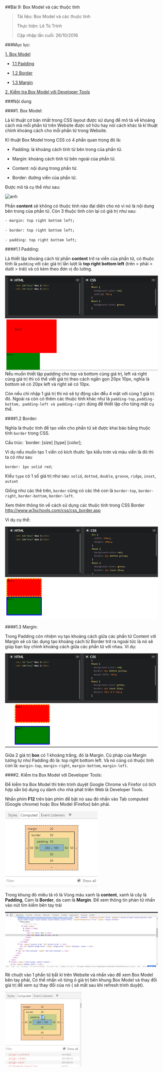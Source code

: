 ##Bài 9: Box Model và các thuộc tính

> Tài liệu: Box Model và các thuộc tính
> 
> Thực hiện: Lê Tú Trinh
> 
> Cập nhập lần cuối: 26/10/2016

###Mục lục:

[1. Box Model ](#1)

- [1.1 Padding](#1.1)

- [1.2 Border](#1.2)

- [1.3 Margin](#1.3)

[2. Kiểm tra Box Model với Developer Tools](#2)

###Nội dung

<a name="1"></a>
####1. Box Model:

Là kĩ thuật cơ bản nhất trong CSS layout được sử dụng để mô tả về khoảng cách mà mỗi phần tử trên Website được sở hữu hay nói cách khác là kĩ thuật chỉnh khoảng cách cho mỗi phần tử trong Website.

Kĩ thuật Box Model trong CSS có 4 phần quan trọng đó là:

- Padding: là khoảng cách tính từ bên trong của phần tử.

- Margin: khoảng cách tính từ bên ngoài của phần tử.

- Content: nội dung trong phần tử.

- Border: đường viền của phần tử.

Được mô tả cụ thể như sau:

![anh](https://thachpham.com/wp-content/uploads/2015/04/box-model.gif)

Phần **content** sẽ không có thuộc tính nào đại diện cho nó vì nó là nội dung bên trong của phần tử. Còn 3 thuộc tính còn lại có giá trị như sau:
```
- margin: top right bottom left;
 
- border: top right bottom left;
 
- padding: top right bottom left;
```
<a name="1.1"></a>
####1.1 Padding:

 Là thiết lập khoảng cách từ phần **content** trở ra viền của phần tử, có thuộc tính là `padding` với các giá trị lần lượt là **top right bottom left** (trên > phải > dưới > trái) và có kèm theo đơn vị đo lường. 

 ![1](https://github.com/TrinhTu/web_developer/blob/master/Task05_CSS_Course_01/Bai_09/image/1.png)
 Nếu muốn thiết lập padding cho top và bottom cùng giá trị, left và right cùng giá trị thì có thể viết giá trị theo cách ngắn gọn 20px 10px, nghĩa là bottom sẽ có 20px left và right sẽ có 10px.

 Còn nếu chỉ nhập 1 giá trị thì nó sẽ tự động căn đểu 4 mặt với cùng 1 giá trị đó. Ngoài ra còn có thêm các thuộc tính khác như là `padding-top,padding-bottom, padding-left và padding-right` dùng để thiết lập cho từng mặt cụ thể.

 
<a name="1.2"></a>
####1.2 Border:

Nghĩa là thuộc tính để tạo viền cho phần tử sẽ được khai báo bằng thuộc tính `border` trong CSS.
 
 Cấu trúc: `border: [size] [type] [color];	

 Ví dụ nếu muốn tạo 1 viền có kích thước 1px kiểu trơn và màu viền là đỏ thì ta có như sau

 `border: 1px solid red;`

 Kiểu `type` có 1 số giá trị như sau: `solid`, `dotted`, `double`, `groove`, `ridge`, `inset`, `outset`

 Giống như các thẻ trên, `border` cũng có các thẻ con là `border-top`, `border-right`, `border-bottom`, `border-left`.

 Xem thêm thông tin về cách sử dụng các thuộc tính trong CSS Border http://www.w3schools.com/css/css_border.asp

 Ví dụ cụ thể:

 ![2](https://github.com/TrinhTu/web_developer/blob/master/Task05_CSS_Course_01/Bai_09/image/2.png)
 
<a name="1.3"></a>
####1.3 Margin:

Trong Padding cón nhiệm vụ tạo khoảng cách giữa các phần tử Content với Margin sẽ có tác dụng tạo khoảng cách từ Border trở ra ngoài tức là nó sẽ giúp bạn tùy chỉnh khoảng cách giữa các phần tử với nhau. Ví dụ:

![3](https://github.com/TrinhTu/web_developer/blob/master/Task05_CSS_Course_01/Bai_09/image/3.png)

Giữa 2 giá trị **box** có 1 khoảng trắng, đó là Margin. Cú pháp của Margin tương tự như Padding đó là: top right bottom left. Và nó cũng có thuộc tính con là: `margin-top`, `margin-right`, `margin-bottom`, `margin-left`.

<a name="2"></a>
####2. Kiểm tra Box Model với Developer Tools:

Để kiểm tra Box Model thì trên trình duyệt Google Chrome và Firefor có tích hợp sẵn bộ dụng cụ dành cho nhà phát triển Web là Developer Tools.

Nhấn phím **F12** trên bàn phím để bật nó sau đó nhấn vào Tab computed (Google chrome) hoặc Box Model (Firefox) bên phải.

![4](https://github.com/TrinhTu/web_developer/blob/master/Task05_CSS_Course_01/Bai_09/image/4.png)

Trong khung đó miêu tả rõ là Vùng màu xanh là **content**, xanh lá cây là **Padding**, Cam là **Border**, da cam là **Margin**. Để xem thông tin phàn tử nhấn vào nút tìm kiếm bên tay trái

![5](https://github.com/TrinhTu/web_developer/blob/master/Task05_CSS_Course_01/Bai_09/image/5.png)

Rê chuột vào 1 phần tử bất kì trên Website và nhấn vào để xem Box Model bên tay phải, Có thể nhấn vô từng ô giá trị bên khung Box Model và thay đổi giá trị để xem sự thay đổi của nó ( sẽ mất sau khi refresh trình duyệt).

![6](https://github.com/TrinhTu/web_developer/blob/master/Task05_CSS_Course_01/Bai_09/image/6.png)
